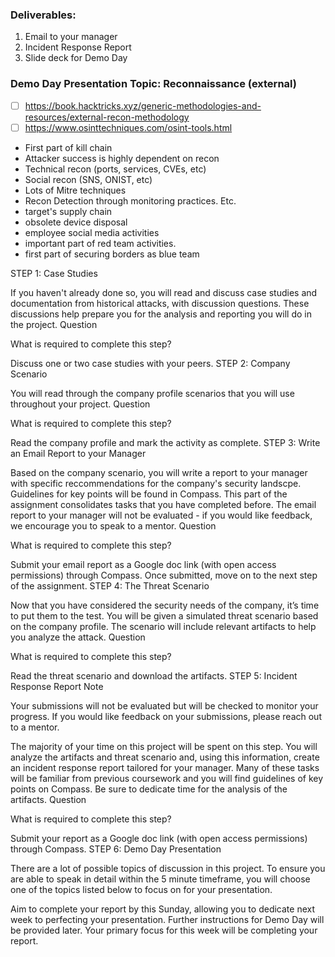### Deliverables:
1. Email to your manager
2. Incident Response Report
3. Slide deck for Demo Day

### Demo Day Presentation Topic: Reconnaissance (external)
- [ ] https://book.hacktricks.xyz/generic-methodologies-and-resources/external-recon-methodology
- [ ] https://www.osinttechniques.com/osint-tools.html

- First part of kill chain
- Attacker success is highly dependent on recon
- Technical recon (ports, services, CVEs, etc)
- Social recon (SNS, ONIST, etc)
- Lots of Mitre techniques
- Recon Detection through monitoring practices. Etc.
- target's supply chain
- obsolete device disposal
- employee social media activities
- important part of red team activities.
- first part of securing borders as blue team



STEP 1: Case Studies

If you haven't already done so, you will read and discuss case studies and documentation from historical attacks, with discussion questions. These discussions help prepare you for the analysis and reporting you will do in the project.
Question

What is required to complete this step?

Discuss one or two case studies with your peers.
STEP 2: Company Scenario

You will read through the company profile scenarios that you will use throughout your project.
Question

What is required to complete this step?

Read the company profile and mark the activity as complete.
STEP 3: Write an Email Report to your Manager

Based on the company scenario, you will write a report to your manager with specific reccommendations for the company's security landscpe. Guidelines for key points will be found in Compass. This part of the assignment consolidates tasks that you have completed before. The email report to your manager will not be evaluated - if you would like feedback, we encourage you to speak to a mentor.
Question

What is required to complete this step?

Submit your email report as a Google doc link (with open access permissions) through Compass. Once submitted, move on to the next step of the assignment.
STEP 4: The Threat Scenario

Now that you have considered the security needs of the company, it’s time to put them to the test. You will be given a simulated threat scenario based on the company profile. The scenario will include relevant artifacts to help you analyze the attack.
Question

What is required to complete this step?

Read the threat scenario and download the artifacts.
STEP 5: Incident Response Report
Note

Your submissions will not be evaluated but will be checked to monitor your progress. If you would like feedback on your submissions, please reach out to a mentor.

The majority of your time on this project will be spent on this step. You will analyze the artifacts and threat scenario and, using this information, create an incident response report tailored for your manager. Many of these tasks will be familiar from previous coursework and you will find guidelines of key points on Compass. Be sure to dedicate time for the analysis of the artifacts.
Question

What is required to complete this step?

Submit your report as a Google doc link (with open access permissions) through Compass.
STEP 6: Demo Day Presentation

There are a lot of possible topics of discussion in this project. To ensure you are able to speak in detail within the 5 minute timeframe, you will choose one of the topics listed below to focus on for your presentation.

Aim to complete your report by this Sunday, allowing you to dedicate next week to perfecting your presentation. Further instructions for Demo Day will be provided later. Your primary focus for this week will be completing your report.

